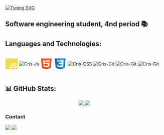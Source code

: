[![Typing SVG](https://readme-typing-svg.herokuapp.com?font=Fira+Code&size=30&pause=600&color=F7B4F0&width=435&lines=Hello+World%2C++I'm+Emy!;be+very+welcome+%F0%9F%92%AB)](https://git.io/typing-svg)

  ## Software engineering student, 4nd period 📚 
 
 ## Languages ​​and Technologies:
 <div style="display: inline_block"><br>
  <img align="center" alt="Cris-Js" height="35" width="40" src="https://raw.githubusercontent.com/devicons/devicon/master/icons/javascript/javascript-plain.svg">
  <img align="center" alt="Cris-Js" height="35" width="40" src="https://cdn.jsdelivr.net/gh/devicons/devicon@latest/icons/typescript/typescript-original.svg">
  <img align="center" alt="Cris-HTML" height="35" width="40" src="https://raw.githubusercontent.com/devicons/devicon/master/icons/html5/html5-original.svg">
  <img align="center" alt="Cris-CSS" height="35" width="40" src="https://raw.githubusercontent.com/devicons/devicon/master/icons/css3/css3-original.svg">
  <img  align="center" alt="Cris-CSS" height="35" width="40" src="https://cdn.jsdelivr.net/gh/devicons/devicon@latest/icons/python/python-original.svg">
  <img align="center" alt="Cris-Git" height="35" width="40" src="https://cdn.jsdelivr.net/gh/devicons/devicon@latest/icons/nodejs/nodejs-original-wordmark.svg" />
  <img align="center" alt="Cris-Git" height="35" width="40" src="https://cdn.jsdelivr.net/gh/devicons/devicon@latest/icons/mysql/mysql-plain-wordmark.svg" />
  <img  align="center" alt="Cris-Git" height="35" width="40" src="https://cdn.jsdelivr.net/gh/devicons/devicon@latest/icons/express/express-original.svg">
  </div><br>
  
## 📊 GitHub Stats:

<div align="center" style="display: flex; justify-content: center;">
  <a href="https://github.com/emytonton">
    <img height="195px" src="https://github-readme-stats.vercel.app/api?username=emytonton&show_icons=true&theme=rose"/>
    <img height="195px" src="https://github-readme-stats.vercel.app/api/top-langs/?username=emytonton&layout=compact&theme=rose"/>
  </a>
</div>


### Contact

<div> 
  <a href="https://www.linkedin.com/in/emilly-paiva-bbb9b5288/" target="_blank"><img src="https://img.shields.io/badge/-LinkedIn-%230077B5?style=for-the-badge&logo=linkedin&logoColor=white" target="_blank"></a> 
  <a href="mailto:emillypaiva3260@gmail.com"><img src="https://img.shields.io/badge/-Gmail-%23333?style=for-the-badge&logo=gmail&logoColor=white" target="_blank"></a>
</div>
